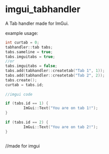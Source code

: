 # imgui_tabhandler
A Tab handler made for ImGui.

example usage: 
```cpp
int curtab = 0;
tabhandler::tab tabs;
tabs.sameline = true;
tabs.imguitabs = true;
//or
tabs.imguitabs = false;
tabs.add(tabhandler::createtab("Tab 1", 1));
tabs.add(tabhandler::createtab("Tab 2", 2));
tabs.create();
curtab = tabs.id;
        
//imgui code

if (tabs.id == 1) {
        ImGui::Text("You are on tab 1!");
}
        
if (tabs.id == 2) {
        ImGui::Text("You are on tab 2!");
}
     
```
//made for imgui
